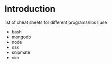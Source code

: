 # Introduction

list of cheat sheets for different programs/libs I use

* bash
* mongodb
* node
* osx
* snipmate
* vim
